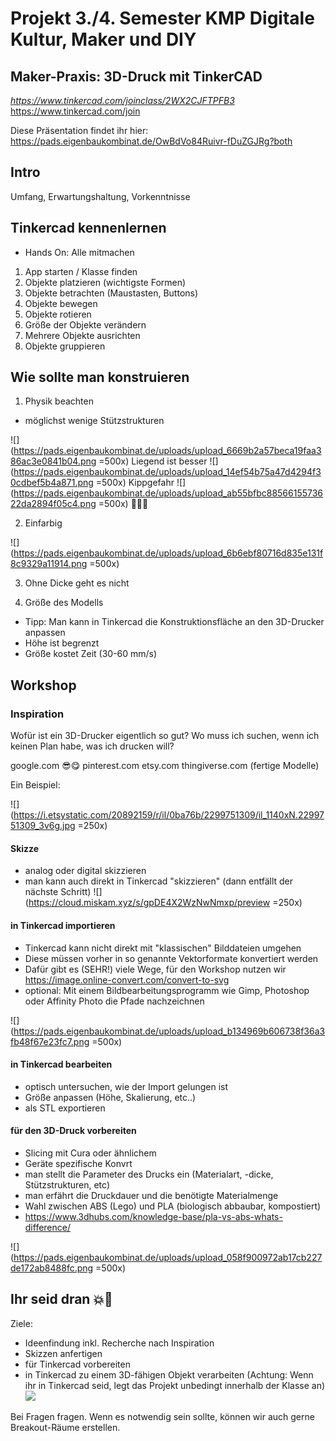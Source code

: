 # Projekt 3./4. Semester KMP Digitale Kultur, Maker und DIY 
## Maker-Praxis: 3D-Druck mit TinkerCAD 
*https://www.tinkercad.com/joinclass/2WX2CJFTPFB3*
https://www.tinkercad.com/join

Diese Präsentation findet ihr hier: https://pads.eigenbaukombinat.de/OwBdVo84Ruivr-fDuZGJRg?both
## Intro

Umfang, Erwartungshaltung, Vorkenntnisse

## Tinkercad kennenlernen
- Hands On: Alle mitmachen

1. App starten / Klasse finden
2. Objekte platzieren (wichtigste Formen)
3. Objekte betrachten (Maustasten, Buttons)
4. Objekte bewegen
5. Objekte rotieren
6. Größe der Objekte verändern
7. Mehrere Objekte ausrichten
8. Objekte gruppieren


## Wie sollte man konstruieren

1. Physik beachten
- möglichst wenige Stützstrukturen 

![](https://pads.eigenbaukombinat.de/uploads/upload_6669b2a57beca19faa386ac3e0841b04.png =500x) Liegend ist besser
![](https://pads.eigenbaukombinat.de/uploads/upload_14ef54b75a47d4294f30cdbef5b4a871.png =500x) Kippgefahr
![](https://pads.eigenbaukombinat.de/uploads/upload_ab55bfbc8856615573622da2894f05c4.png =500x) 🙈🙊😹

2. Einfarbig

![](https://pads.eigenbaukombinat.de/uploads/upload_6b6ebf80716d835e131f8c9329a11914.png =500x)

3. Ohne Dicke geht es nicht


4. Größe des Modells
- Tipp: Man kann in Tinkercad die Konstruktionsfläche an den 3D-Drucker anpassen
- Höhe ist begrenzt
- Größe kostet Zeit (30-60 mm/s)

## Workshop

### Inspiration

Wofür ist ein 3D-Drucker eigentlich so gut? 
Wo muss ich suchen, wenn ich keinen Plan habe, was ich drucken will?

google.com 😎😋
pinterest.com
etsy.com
thingiverse.com (fertige Modelle)

Ein Beispiel:

![](https://i.etsystatic.com/20892159/r/il/0ba76b/2299751309/il_1140xN.2299751309_3v6g.jpg =250x)

#### Skizze
- analog oder digital skizzieren
- man kann auch direkt in Tinkercad "skizzieren" (dann entfällt der nächste Schritt)
![](https://cloud.miskam.xyz/s/gpDE4X2WzNwNmxp/preview =250x)

#### in Tinkercad importieren

- Tinkercad kann nicht direkt mit "klassischen" Bilddateien umgehen
- Diese müssen vorher in so genannte Vektorformate konvertiert werden
- Dafür gibt es (SEHR!) viele Wege, für den Workshop nutzen wir https://image.online-convert.com/convert-to-svg
- optional: Mit einem Bildbearbeitungsprogramm wie Gimp, Photoshop oder Affinity Photo die Pfade nachzeichnen 

![](https://pads.eigenbaukombinat.de/uploads/upload_b134969b606738f36a3fb48f67e23fc7.png =500x)

#### in Tinkercad bearbeiten

- optisch untersuchen, wie der Import gelungen ist
- Größe anpassen (Höhe, Skalierung, etc..)
- als STL exportieren 


#### für den 3D-Druck vorbereiten
- Slicing mit Cura oder ähnlichem 
- Geräte spezifische Konvrt
- man stellt die Parameter des Drucks ein (Materialart, -dicke, Stützstrukturen, etc)
- man erfährt die Druckdauer und die benötigte Materialmenge
- Wahl zwischen ABS (Lego) und PLA (biologisch abbaubar, kompostiert)
- https://www.3dhubs.com/knowledge-base/pla-vs-abs-whats-difference/

![](https://pads.eigenbaukombinat.de/uploads/upload_058f900972ab17cb227de172ab8488fc.png =500x)

## Ihr seid dran 💥👀

Ziele:
- Ideenfindung inkl. Recherche nach Inspiration
- Skizzen anfertigen
- für Tinkercad vorbereiten
- in Tinkercad zu einem 3D-fähigen Objekt verarbeiten (Achtung: Wenn ihr in Tinkercad seid, legt das Projekt unbedingt innerhalb der Klasse an)
![](https://pads.eigenbaukombinat.de/uploads/upload_a58a48516ca092ec946c26561e383e27.png)

Bei Fragen fragen. Wenn es notwendig sein sollte, können wir auch gerne Breakout-Räume erstellen.






